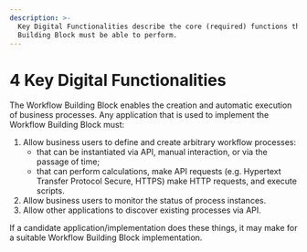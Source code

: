```yaml
---
description: >-
  Key Digital Functionalities describe the core (required) functions that this
  Building Block must be able to perform.
---
```


# 4 Key Digital Functionalities

The Workflow Building Block enables the creation and automatic execution of business processes. Any application that is used to implement the Workflow Building Block must:

1. Allow business users to define and create arbitrary workflow processes:
   * that can be instantiated via API, manual interaction, or via the passage of time;
   * that can perform calculations, make API requests (e.g. Hypertext Transfer Protocol Secure, HTTPS) make HTTP requests, and execute scripts.
2. Allow business users to monitor the status of process instances.
3. Allow other applications to discover existing processes via API.

If a candidate application/implementation does these things, it may make for a suitable Workflow Building Block implementation.
